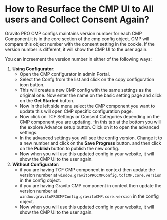 # How to Resurface the CMP UI to All users and Collect Consent Again?

Gravito PRO CMP configs maintains version number for each CMP Component.it is in the core section of the cmp  config object. CMP will compare this object number with the consent setting in the cookie. If the version number is different, it will show the CMP UI to the user again.

You can increement the version number in either of the following ways:
1.  **Using Configurator**:  
    -   Open the CMP configurator in admin Portal.
    -   Select the Confg from the list and click on the copy configuration icon button.
    -  This will create a new CMP config with the same settings as the original one. Now enter the name on the basic setting page and click on the **Get Started** button.
    -   Now in the left side menu select the CMP component you want to update this will open CMP specific configuration page.
    - Now click on TCF Settings or Consent Categories depending on the CMP component you are updating.
    -In this tab at the bottom you will the explore Advance setup button. Click on it to open the advanced settings.
    -   In the advanced settings you will see the config version. Change it to a new number and click on the **Save Progress** button. and then click on the **Publish** button to publish the new config.
    - Now when you will use this updated config in your website, it will show the CMP UI to the user again.
2.  **Without Configurator**:
    -   if you are having TCF CMP component in context then update the version number at `window.gravitoPROCMPConfig.tcfCMP.core.version` in the config object.
    -   if you are having Gravito CMP component in context then update the version number at `window.gravitoPROCMPConfig.gravitoCMP.core.version` in the config object.
    - Now when you will use this updated config in your website, it will show the CMP UI to the user again.
   
   


